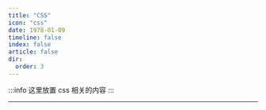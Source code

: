 ```yaml
---
title: "CSS"
icon: "css"
date: 1978-01-09
timeline: false
index: false
article: false
dir:
  order: 3
---
```


:::info
这里放置 css 相关的内容
:::

---

<Catalog />
